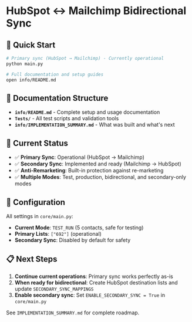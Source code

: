 # HubSpot ↔ Mailchimp Bidirectional Sync

## 🚀 Quick Start

```bash
# Primary sync (HubSpot → Mailchimp) - Currently operational
python main.py

# Full documentation and setup guides
open info/README.md
```

## 📁 Documentation Structure

- **`info/README.md`** - Complete setup and usage documentation
- **`Tests/`** - All test scripts and validation tools
- **`info/IMPLEMENTATION_SUMMARY.md`** - What was built and what's next

## 🎯 Current Status

- ✅ **Primary Sync**: Operational (HubSpot → Mailchimp)  
- ✅ **Secondary Sync**: Implemented and ready (Mailchimp → HubSpot)
- ✅ **Anti-Remarketing**: Built-in protection against re-marketing
- ✅ **Multiple Modes**: Test, production, bidirectional, and secondary-only modes

## 🔧 Configuration

All settings in `core/main.py`:
- **Current Mode**: `TEST_RUN` (5 contacts, safe for testing)
- **Primary Lists**: `["692"]` (operational)
- **Secondary Sync**: Disabled by default for safety

## 📋 Next Steps

1. **Continue current operations**: Primary sync works perfectly as-is
2. **When ready for bidirectional**: Create HubSpot destination lists and update `SECONDARY_SYNC_MAPPINGS`
3. **Enable secondary sync**: Set `ENABLE_SECONDARY_SYNC = True` in `core/main.py`

See `IMPLEMENTATION_SUMMARY.md` for complete roadmap.
